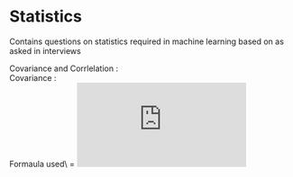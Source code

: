# Statistics
Contains questions on statistics required in machine learning based on as asked in interviews


Covariance and Corrlelation :\
Covariance :\
Formaula used\ = ![first equation](https://latex.codecogs.com/gif.latex?%5Cfrac%7B%5Csum%20%28X-%5Cbar%7BX%7D%29%28Y-%5Cbar%7BY%7D%29%7D%7BN%7D)
 



